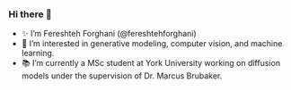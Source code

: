 ### Hi there 👋
- ✨ I’m Fereshteh Forghani (@fereshtehforghani)
- 👀 I’m interested in generative modeling, computer vision, and machine learning.
- 📚 I’m currently a MSc student at York University working on diffusion models under the supervision of Dr. Marcus Brubaker.

<!--
**fereshtehforghani/fereshtehforghani** is a ✨ _special_ ✨ repository because its `README.md` (this file) appears on your GitHub profile.

Here are some ideas to get you started:

- 🔭 I’m currently working on ...
- 🌱 I’m currently learning ...
- 👯 I’m looking to collaborate on ...
- 🤔 I’m looking for help with ...
- 💬 Ask me about ...
- 📫 How to reach me: ...
- 😄 Pronouns: ...
- ⚡ Fun fact: ...
-->
